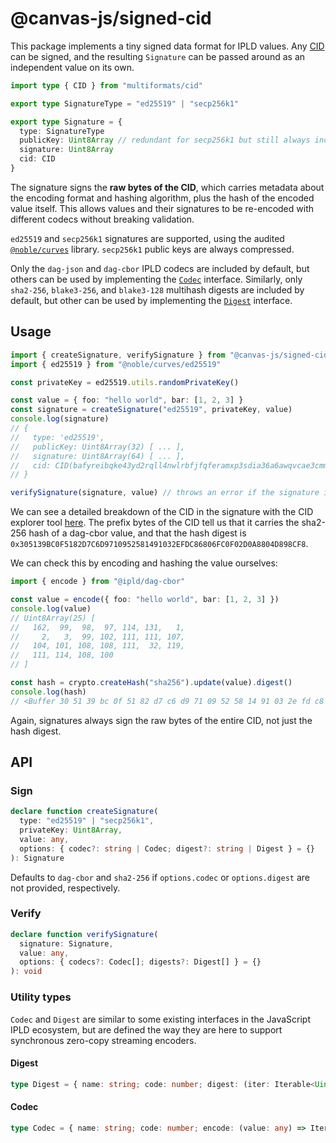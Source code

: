 # @canvas-js/signed-cid

This package implements a tiny signed data format for IPLD values. Any [CID](https://docs.ipfs.tech/concepts/content-addressing/) can be signed, and the resulting `Signature` can be passed around as an independent value on its own.

```ts
import type { CID } from "multiformats/cid"

export type SignatureType = "ed25519" | "secp256k1"

export type Signature = {
  type: SignatureType
  publicKey: Uint8Array // redundant for secp256k1 but still always included
  signature: Uint8Array
  cid: CID
}
```

The signature signs the **raw bytes of the CID**, which carries metadata about the encoding format and hashing algorithm, plus the hash of the encoded value itself. This allows values and their signatures to be re-encoded with different codecs without breaking validation.

`ed25519` and `secp256k1` signatures are supported, using the audited [`@noble/curves`](https://github.com/paulmillr/noble-curves) library. `secp256k1` public keys are always compressed.

Only the `dag-json` and `dag-cbor` IPLD codecs are included by default, but others can be used by implementing the [`Codec`](#codec) interface. Similarly, only `sha2-256`, `blake3-256`, and `blake3-128` multihash digests are included by default, but other can be used by implementing the [`Digest`](#digest) interface.

## Usage

```ts
import { createSignature, verifySignature } from "@canvas-js/signed-cid"
import { ed25519 } from "@noble/curves/ed25519"

const privateKey = ed25519.utils.randomPrivateKey()

const value = { foo: "hello world", bar: [1, 2, 3] }
const signature = createSignature("ed25519", privateKey, value)
console.log(signature)
// {
//   type: 'ed25519',
//   publicKey: Uint8Array(32) [ ... ],
//   signature: Uint8Array(64) [ ... ],
//   cid: CID(bafyreibqke43yd2rqll4nwlrbfjfqferamxp3sdia36a6awqvcae3cmm7a)
// }

verifySignature(signature, value) // throws an error if the signature is invalid
```

We can see a detailed breakdown of the CID in the signature with the CID explorer tool [here](https://cid.ipfs.tech/#bafyreibqke43yd2rqll4nwlrbfjfqferamxp3sdia36a6awqvcae3cmm7a). The prefix bytes of the CID tell us that it carries the sha2-256 hash of a dag-cbor value, and that the hash digest is `0x305139BC0F5182D7C6D9710952581491032EFDC86806FC0F02D0A8804D898CF8`.

We can check this by encoding and hashing the value ourselves:

```ts
import { encode } from "@ipld/dag-cbor"

const value = encode({ foo: "hello world", bar: [1, 2, 3] })
console.log(value)
// Uint8Array(25) [
//   162,  99,  98,  97, 114, 131,   1,
//     2,   3,  99, 102, 111, 111, 107,
//   104, 101, 108, 108, 111,  32, 119,
//   111, 114, 108, 100
// ]

const hash = crypto.createHash("sha256").update(value).digest()
console.log(hash)
// <Buffer 30 51 39 bc 0f 51 82 d7 c6 d9 71 09 52 58 14 91 03 2e fd c8 68 06 fc 0f 02 d0 a8 80 4d 89 8c f8>
```

Again, signatures always sign the raw bytes of the entire CID, not just the hash digest.

## API

### Sign

```ts
declare function createSignature(
  type: "ed25519" | "secp256k1",
  privateKey: Uint8Array,
  value: any,
  options: { codec?: string | Codec; digest?: string | Digest } = {}
): Signature
```

Defaults to `dag-cbor` and `sha2-256` if `options.codec` or `options.digest` are not provided, respectively.

### Verify

```ts
declare function verifySignature(
  signature: Signature,
  value: any,
  options: { codecs?: Codec[]; digests?: Digest[] } = {}
): void
```

### Utility types

`Codec` and `Digest` are similar to some existing interfaces in the JavaScript IPLD ecosystem, but are defined the way they are here to support synchronous zero-copy streaming encoders.

#### Digest

```ts
type Digest = { name: string; code: number; digest: (iter: Iterable<Uint8Array>) => Uint8Array }
```

#### Codec

```ts
type Codec = { name: string; code: number; encode: (value: any) => Iterable<Uint8Array> }
```
